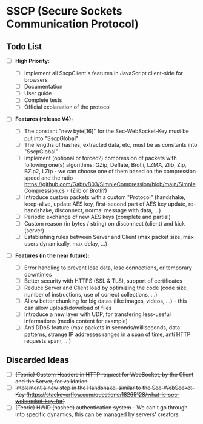 # SSCP (Secure Sockets Communication Protocol)

## Todo List

- [ ] **High Priority:**

  - [ ] Implement all SscpClient's features in JavaScript client-side for browsers
  - [ ] Documentation
  - [ ] User guide
  - [ ] Complete tests
  - [ ] Official explanation of the protocol

- [ ] **Features (release V4):**
  - [ ] The constant "new byte[16]" for the Sec-WebSocket-Key must be put into "SscpGlobal"
  - [ ] The lengths of hashes, extracted data, etc, must be as constants into "SscpGlobal"
  - [ ] Implement (optional or forced?) compression of packets with following one(s) algorithms: GZip, Deflate, Brotli, LZMA, Zlib, Zip, BZip2, LZip - we can choose one of them based on the compression speed and the ratio - https://github.com/GabryB03/SimpleCompression/blob/main/SimpleCompression.cs - (Zlib or Brotli?)
  - [ ] Introduce custom packets with a custom "Protocol" (handshake, keep-alive, update AES key, first-second part of AES key update, re-handshake, disconnect, normal message with data, ...)
  - [ ] Periodic exchange of new AES keys (complete and partial)
  - [ ] Custom reason (in bytes / string) on disconnect (client) and kick (server)
  - [ ] Establishing rules between Server and Client (max packet size, max users dynamically, max delay, ...)

- [ ] **Features (in the near future):**
  - [ ] Error handling to prevent lose data, lose connections, or temporary downtimes
  - [ ] Better security with HTTPS (SSL & TLS), support of certificates
  - [ ] Reduce Server and Client load by optimizing the code (code size, number of instructions, use of correct collections, ...)
  - [ ] Allow better chunking for big datas (like images, videos, ...) - this can allow upload/download of files
  - [ ] Introduce a new layer with UDP, for transfering less-useful informations (media content for example)
  - [ ] Anti DDoS feature (max packets in seconds/milliseconds, data patterns, strange IP addresses ranges in a span of time, anti HTTP requests spam, ...)

## Discarded Ideas
  - [ ] ~~(Teoric) Custom Headers in HTTP request for WebSocket, by the Client and the Server, for validation~~
  - [ ] ~~Implement a new step in the Handshake, similar to the Sec-WebSocket-Key (https://stackoverflow.com/questions/18265128/what-is-sec-websocket-key-for)~~
  - [ ] ~~(Teoric) HWID (hashed) authentication system~~ - We can't go through into specific dynamics, this can be managed by servers' creators.
